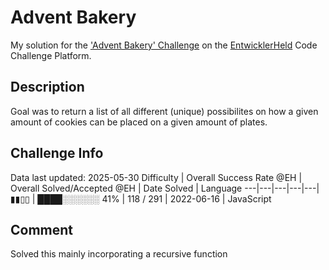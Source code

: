 # Advent Bakery

My solution for the ['Advent Bakery' Challenge](https://platform.entwicklerheld.de/challenge/advent-bakery?technology=JavaScript) on the [EntwicklerHeld](https://platform.entwicklerheld.de/) Code Challenge Platform.

## Description
Goal was to return a list of all different (unique) possibilites on how a given amount of cookies can be placed on a given amount of plates.

## Challenge Info
Data last updated: 2025-05-30
Difficulty | Overall Success Rate @EH | Overall Solved/Accepted @EH | Date Solved | Language
---|---|---|---|---|
▮▮▯▯ | ████░░░░░░ 41% | 118 / 291 | 2022-06-16 | JavaScript

## Comment
Solved this mainly incorporating a recursive function